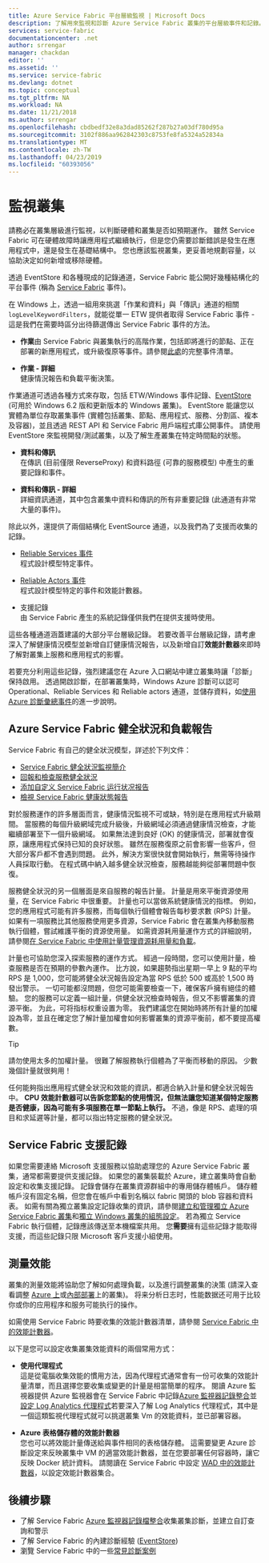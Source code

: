 ```yaml
---
title: Azure Service Fabric 平台層級監視 | Microsoft Docs
description: 了解用來監視和診斷 Azure Service Fabric 叢集的平台層級事件和記錄。
services: service-fabric
documentationcenter: .net
author: srrengar
manager: chackdan
editor: ''
ms.assetid: ''
ms.service: service-fabric
ms.devlang: dotnet
ms.topic: conceptual
ms.tgt_pltfrm: NA
ms.workload: NA
ms.date: 11/21/2018
ms.author: srrengar
ms.openlocfilehash: cbdbedf32e8a3dad85262f287b27a03df780d95a
ms.sourcegitcommit: 3102f886aa962842303c8753fe8fa5324a52834a
ms.translationtype: MT
ms.contentlocale: zh-TW
ms.lasthandoff: 04/23/2019
ms.locfileid: "60393056"
---
```

# <a name="monitoring-the-cluster"></a>監視叢集

請務必在叢集層級進行監視，以判斷硬體和叢集是否如預期運作。 雖然 Service Fabric 可在硬體故障時讓應用程式繼續執行，但是您仍需要診斷錯誤是發生在應用程式中，還是發生在基礎結構中。 您也應該監視叢集，更妥善地規劃容量，以協助決定如何新增或移除硬體。

透過 EventStore 和各種現成的記錄通道，Service Fabric 能公開好幾種結構化的平台事件 (稱為 [Service Fabric](service-fabric-diagnostics-events.md) 事件)。 

在 Windows 上，透過一組用來挑選「作業和資料」與「傳訊」通道的相關 `logLevelKeywordFilters`，就能從單一 ETW 提供者取得 Service Fabric 事件 - 這是我們在需要時區分出待篩選傳出 Service Fabric 事件的方法。

* **作業**由 Service Fabric 與叢集執行的高階作業，包括即將進行的節點、正在部署的新應用程式，或升級復原等事件。請參閱[此處](service-fabric-diagnostics-event-generation-operational.md)的完整事件清單。  

* **作業 - 詳細**  
健康情況報告和負載平衡決策。

作業通道可透過各種方式來存取，包括 ETW/Windows 事件記錄、[EventStore](service-fabric-diagnostics-eventstore.md) (可用於 Windows 6.2 版和更新版本的 Windows 叢集)。 EventStore 能讓您以實體為單位存取叢集事件 (實體包括叢集、節點、應用程式、服務、分割區、複本及容器)，並且透過 REST API 和 Service Fabric 用戶端程式庫公開事件。 請使用 EventStore 來監視開發/測試叢集，以及了解生產叢集在特定時間點的狀態。

* **資料和傳訊**  
在傳訊 (目前僅限 ReverseProxy) 和資料路徑 (可靠的服務模型) 中產生的重要記錄和事件。

* **資料和傳訊 - 詳細**  
詳細資訊通道，其中包含叢集中資料和傳訊的所有非重要記錄 (此通道有非常大量的事件)。

除此以外，還提供了兩個結構化 EventSource 通道，以及我們為了支援而收集的記錄。

* [Reliable Services 事件](service-fabric-reliable-services-diagnostics.md)  
程式設計模型特定事件。

* [Reliable Actors 事件](service-fabric-reliable-actors-diagnostics.md)  
程式設計模型特定的事件和效能計數器。

* 支援記錄  
由 Service Fabric 產生的系統記錄僅供我們在提供支援時使用。

這些各種通道涵蓋建議的大部分平台層級記錄。 若要改善平台層級記錄，請考慮深入了解健康情況模型並新增自訂健康情況報告，以及新增自訂**效能計數器**來即時了解對叢集上服務和應用程式的影響。

若要充分利用這些記錄，強烈建議您在 Azure 入口網站中建立叢集時讓「診斷」保持啟用。 透過開啟診斷，在部署叢集時，Windows Azure 診斷可以認可 Operational、Reliable Services 和 Reliable actors 通道，並儲存資料，如[使用 Azure 診斷彙總事件](service-fabric-diagnostics-event-aggregation-wad.md)的進一步說明。

## <a name="azure-service-fabric-health-and-load-reporting"></a>Azure Service Fabric 健全狀況和負載報告

Service Fabric 有自己的健全狀況模型，詳述於下列文件：

- [Service Fabric 健全狀況監視簡介](service-fabric-health-introduction.md)
- [回報和檢查服務健全狀況](service-fabric-diagnostics-how-to-report-and-check-service-health.md)
- [添加自定义 Service Fabric 运行状况报告](service-fabric-report-health.md)
- [檢視 Service Fabric 健康狀態報告](service-fabric-view-entities-aggregated-health.md)

對於服務運作的許多層面而言，健康情況監視不可或缺，特別是在應用程式升級期間。 當服務的每個升級網域完成升級後，升級網域必須通過健康情況檢查，才能繼續部署至下一個升級網域。 如果無法達到良好 (OK) 的健康情況，部署就會復原，讓應用程式保持已知的良好狀態。 雖然在服務復原之前會影響一些客戶，但大部分客戶都不會遇到問題。 此外，解決方案很快就會開始執行，無需等待操作人員採取行動。 在程式碼中納入越多健全狀況檢查，服務越能夠從部署問題中恢復。

服務健全狀況的另一個層面是來自服務的報告計量。 計量是用來平衡資源使用量，在 Service Fabric 中很重要。 計量也可以當做系統健康情況的指標。 例如，您的應用程式可能有許多服務，而每個執行個體會報告每秒要求數 (RPS) 計量。 如果有一項服務比其他服務使用更多資源，Service Fabric 會在叢集內移動服務執行個體，嘗試維護平衡的資源使用量。 如需資源耗用量運作方式的詳細說明，請參閱[在 Service Fabric 中使用計量管理資源耗用量和負載](service-fabric-cluster-resource-manager-metrics.md)。

計量也可協助您深入探索服務的運作方式。 經過一段時間，您可以使用計量，檢查服務是否在預期的參數內運作。 比方說，如果趨勢指出星期一早上 9 點的平均 RPS 是 1,000，您可能將健全狀況報告設定為當 RPS 低於 500 或高於 1,500 時發出警示。 一切可能都沒問題，但您可能需要檢查一下，確保客戶擁有絕佳的體驗。 您的服務可以定義一組計量，供健全狀況檢查時報告，但又不影響叢集的資源平衡。 为此，可将指标权重设置为零。 我們建議您在開始時將所有計量的加權設為零，並且在確定您了解計量加權會如何影響叢集的資源平衡前，都不要提高權數。

> [!TIP]
> 請勿使用太多的加權計量。 很難了解服務執行個體為了平衡而移動的原因。 少數幾個計量就很夠用！

任何能夠指出應用程式健全狀況和效能的資訊，都適合納入計量和健全狀況報告中。 **CPU 效能計數器可以告訴您節點的使用情況，但無法讓您知道某個特定服務是否健康，因為可能有多項服務在單一節點上執行。** 不過，像是 RPS、處理的項目和求延遲等計量，都可以指出特定服務的健全狀況。

## <a name="service-fabric-support-logs"></a>Service Fabric 支援記錄

如果您需要連絡 Microsoft 支援服務以協助處理您的 Azure Service Fabric 叢集，通常都需要提供支援記錄。 如果您的叢集裝載於 Azure，建立叢集時會自動設定和收集支援記錄。 記錄會儲存在叢集資源群組中的專用儲存體帳戶。 儲存體帳戶沒有固定名稱，但您會在帳戶中看到名稱以 fabric 開頭的 blob 容器和資料表。 如需有關為獨立叢集設定記錄收集的資訊，請參閱[建立和管理獨立 Azure Service Fabric 叢集](service-fabric-cluster-creation-for-windows-server.md)和[獨立 Windows 叢集的組態設定](service-fabric-cluster-manifest.md)。 若為獨立 Service Fabric 執行個體，記錄應該傳送至本機檔案共用。 您**需要**擁有這些記錄才能取得支援，而這些記錄只限 Microsoft 客戶支援小組使用。

## <a name="measuring-performance"></a>測量效能

叢集的測量效能將協助您了解如何處理負載，以及進行調整叢集的決策 (請深入查看調整 [Azure 上](service-fabric-cluster-scale-up-down.md)或[內部部署](service-fabric-cluster-windows-server-add-remove-nodes.md)上的叢集)。 将来分析日志时，性能数据还可用于比较你或你的应用程序和服务可能执行的操作。 

如需使用 Service Fabric 時要收集的效能計數器清單，請參閱 [Service Fabric 中的效能計數器](service-fabric-diagnostics-event-generation-perf.md)。

以下是您可以設定收集叢集效能資料的兩個常用方式：

* **使用代理程式**  
這是從電腦收集效能的慣用方法，因為代理程式通常會有一份可收集的效能計量清單，而且選擇您要收集或變更的計量是相當簡單的程序。 閱讀 Azure 監視器提供 Azure 監視器會在 Service Fabric 中記錄[Azure 監視器記錄整合](service-fabric-diagnostics-event-analysis-oms.md)並[設定 Log Analytics 代理程式](../log-analytics/log-analytics-windows-agent.md)若要深入了解 Log Analytics 代理程式，其中是一個這類監視代理程式就可以挑選叢集 Vm 的效能資料，並已部署容器。

* **Azure 表格儲存體的效能計數器**  
您也可以將效能計量傳送給與事件相同的表格儲存體。 這需要變更 Azure 診斷設定來反映叢集中 VM 的適當效能計數器，並在您要部署任何容器時，讓它反映 Docker 統計資料。 請閱讀在 Service Fabric 中設定 [WAD 中的效能計數器](service-fabric-diagnostics-event-aggregation-wad.md)，以設定效能計數器集合。

## <a name="next-steps"></a>後續步驟

* 了解 Service Fabric [Azure 監視器記錄檔整合](service-fabric-diagnostics-event-analysis-oms.md)收集叢集診斷，並建立自訂查詢和警示
* 了解 Service Fabric 的內建診斷經驗 ([EventStore](service-fabric-diagnostics-eventstore.md))
* 瀏覽 Service Fabric 中的一些[常見診斷案例](service-fabric-diagnostics-common-scenarios.md)
